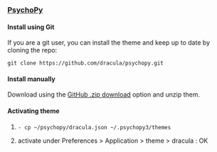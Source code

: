 ### [PsychoPy](https://github.com/psychopy/psychopy)

#### Install using Git

If you are a git user, you can install the theme and keep up to date by cloning the repo:

    git clone https://github.com/dracula/psychopy.git

#### Install manually

Download using the [GitHub .zip download](https://github.com/dracula/psychopy/archive/master.zip) option and unzip them.

#### Activating theme

1. `- cp ~/psychopy/dracula.json ~/.psychopy3/themes`

2. activate under Preferences > Application > theme > dracula : OK 
